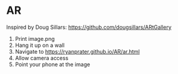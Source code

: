 # AR
Inspired by Doug Sillars: https://github.com/dougsillars/ARtGallery

1. Print image.png
2. Hang it up on a wall
3. Navigate to https://ryanprater.github.io/AR/ar.html
4. Allow camera access
5. Point your phone at the image
